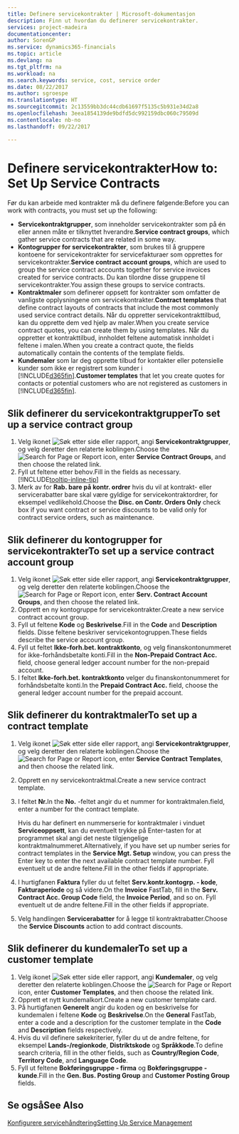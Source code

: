 ```yaml
---
title: Definere servicekontrakter | Microsoft-dokumentasjon
description: Finn ut hvordan du definerer servicekontrakter.
services: project-madeira
documentationcenter: 
author: SorenGP
ms.service: dynamics365-financials
ms.topic: article
ms.devlang: na
ms.tgt_pltfrm: na
ms.workload: na
ms.search.keywords: service, cost, service order
ms.date: 08/22/2017
ms.author: sgroespe
ms.translationtype: HT
ms.sourcegitcommit: 2c13559bb3dc44cdb61697f5135c5b931e34d2a8
ms.openlocfilehash: 3eea1854139de9bdfd5dc992159dbc060c79509d
ms.contentlocale: nb-no
ms.lasthandoff: 09/22/2017

---
```


# <a name="how-to-set-up-service-contracts"></a><span data-ttu-id="2af1d-103">Definere servicekontrakter</span><span class="sxs-lookup"><span data-stu-id="2af1d-103">How to: Set Up Service Contracts</span></span>
<span data-ttu-id="2af1d-104">Før du kan arbeide med kontrakter må du definere følgende:</span><span class="sxs-lookup"><span data-stu-id="2af1d-104">Before you can work with contracts, you must set up the following:</span></span> 

* <span data-ttu-id="2af1d-105">**Servicekontraktgrupper**, som inneholder servicekontrakter som på én eller annen måte er tilknyttet hverandre.</span><span class="sxs-lookup"><span data-stu-id="2af1d-105">**Service contract groups**, which gather service contracts that are related in some way.</span></span>
* <span data-ttu-id="2af1d-106">**Kontogrupper for servicekontrakter**, som brukes til å gruppere kontoene for servicekontrakter for servicefakturaer som opprettes for servicekontrakter.</span><span class="sxs-lookup"><span data-stu-id="2af1d-106">**Service contract account groups**, which are used to group the service contract accounts together for service invoices created for service contracts.</span></span> <span data-ttu-id="2af1d-107">Du kan tilordne disse gruppene til servicekontrakter.</span><span class="sxs-lookup"><span data-stu-id="2af1d-107">You assign these groups to service contracts.</span></span>  
* <span data-ttu-id="2af1d-108">**Kontraktmaler** som definerer oppsett for kontrakter som omfatter de vanligste opplysningene om servicekontrakter.</span><span class="sxs-lookup"><span data-stu-id="2af1d-108">**Contract templates** that define contract layouts of contracts that include the most commonly used service contract details.</span></span> <span data-ttu-id="2af1d-109">Når du oppretter servicekontrakttilbud, kan du opprette dem ved hjelp av maler.</span><span class="sxs-lookup"><span data-stu-id="2af1d-109">When you create service contract quotes, you can create them by using templates.</span></span> <span data-ttu-id="2af1d-110">Når du oppretter et kontrakttilbud, innholdet feltene automatisk innholdet i feltene i malen.</span><span class="sxs-lookup"><span data-stu-id="2af1d-110">When you create a contract quote, the fields automatically contain the contents of the template fields.</span></span>
* <span data-ttu-id="2af1d-111">**Kundemaler** som lar deg opprette tilbud for kontakter eller potensielle kunder som ikke er registrert som kunder i [!INCLUDE[d365fin](includes/d365fin_md.md)].</span><span class="sxs-lookup"><span data-stu-id="2af1d-111">**Customer templates** that let you create quotes for contacts or potential customers who are not registered as customers in [!INCLUDE[d365fin](includes/d365fin_md.md)].</span></span>  

## <a name="to-set-up-a-service-contract-group"></a><span data-ttu-id="2af1d-112">Slik definerer du servicekontraktgrupper</span><span class="sxs-lookup"><span data-stu-id="2af1d-112">To set up a service contract group</span></span>  
1. <span data-ttu-id="2af1d-113">Velg ikonet ![Søk etter side eller rapport](media/ui-search/search_small.png "Ikonet Søk etter side eller rapport"), angi **Servicekontraktgrupper**, og velg deretter den relaterte koblingen.</span><span class="sxs-lookup"><span data-stu-id="2af1d-113">Choose the ![Search for Page or Report](media/ui-search/search_small.png "Search for Page or Report icon") icon, enter **Service Contract Groups**, and then choose the related link.</span></span>  
2. <span data-ttu-id="2af1d-114">Fyll ut feltene etter behov.</span><span class="sxs-lookup"><span data-stu-id="2af1d-114">Fill in the fields as necessary.</span></span> [!INCLUDE[tooltip-inline-tip](includes/tooltip-inline-tip_md.md)]
3. <span data-ttu-id="2af1d-115">Merk av for **Rab. bare på kontr. ordrer** hvis du vil at kontrakt- eller servicerabatter bare skal være gyldige for servicekontraktordrer, for eksempel vedlikehold.</span><span class="sxs-lookup"><span data-stu-id="2af1d-115">Choose the **Disc. on Contr. Orders Only** check box if you want contract or service discounts to be valid only for contract service orders, such as maintenance.</span></span>  

## <a name="to-set-up-a-service-contract-account-group"></a><span data-ttu-id="2af1d-116">Slik definerer du kontogrupper for servicekontrakter</span><span class="sxs-lookup"><span data-stu-id="2af1d-116">To set up a service contract account group</span></span>  
1. <span data-ttu-id="2af1d-117">Velg ikonet ![Søk etter side eller rapport](media/ui-search/search_small.png "Ikonet Søk etter side eller rapport"), angi **Servicekontraktgrupper**, og velg deretter den relaterte koblingen.</span><span class="sxs-lookup"><span data-stu-id="2af1d-117">Choose the ![Search for Page or Report](media/ui-search/search_small.png "Search for Page or Report icon") icon, enter **Serv. Contract Account Groups**, and then choose the related link.</span></span>  
2. <span data-ttu-id="2af1d-118">Opprett en ny kontogruppe for servicekontrakter.</span><span class="sxs-lookup"><span data-stu-id="2af1d-118">Create a new service contract account group.</span></span>   
3. <span data-ttu-id="2af1d-119">Fyll ut feltene **Kode** og **Beskrivelse**.</span><span class="sxs-lookup"><span data-stu-id="2af1d-119">Fill in the **Code** and **Description** fields.</span></span> <span data-ttu-id="2af1d-120">Disse feltene beskriver servicekontogruppen.</span><span class="sxs-lookup"><span data-stu-id="2af1d-120">These fields describe the service account group.</span></span>  
4. <span data-ttu-id="2af1d-121">Fyll ut feltet **Ikke-forh.bet. kontraktkonto**, og velg finanskontonummeret for ikke-forhåndsbetalte konti.</span><span class="sxs-lookup"><span data-stu-id="2af1d-121">Fill in the **Non-Prepaid Contract Acc.** field, choose general ledger account number for the non-prepaid account.</span></span>  
5. <span data-ttu-id="2af1d-122">I feltet **Ikke-forh.bet. kontraktkonto** velger du finanskontonummeret for forhåndsbetalte konti.</span><span class="sxs-lookup"><span data-stu-id="2af1d-122">In the **Prepaid Contract Acc.** field, choose the general ledger account number for the prepaid account.</span></span>  

## <a name="to-set-up-a-contract-template"></a><span data-ttu-id="2af1d-123">Slik definerer du kontraktmaler</span><span class="sxs-lookup"><span data-stu-id="2af1d-123">To set up a contract template</span></span>  
1. <span data-ttu-id="2af1d-124">Velg ikonet ![Søk etter side eller rapport](media/ui-search/search_small.png "Ikonet Søk etter side eller rapport"), angi **Servicekontraktgrupper**, og velg deretter den relaterte koblingen.</span><span class="sxs-lookup"><span data-stu-id="2af1d-124">Choose the ![Search for Page or Report](media/ui-search/search_small.png "Search for Page or Report icon") icon, enter **Service Contract Templates**, and then choose the related link.</span></span>  
2. <span data-ttu-id="2af1d-125">Opprett en ny servicekontraktmal.</span><span class="sxs-lookup"><span data-stu-id="2af1d-125">Create a new service contract template.</span></span>  
3. <span data-ttu-id="2af1d-126">I feltet **Nr.**</span><span class="sxs-lookup"><span data-stu-id="2af1d-126">In the **No.**</span></span> <span data-ttu-id="2af1d-127">-feltet angir du et nummer for kontraktmalen.</span><span class="sxs-lookup"><span data-stu-id="2af1d-127">field, enter a number for the contract template.</span></span>  
  
     <span data-ttu-id="2af1d-128">Hvis du har definert en nummerserie for kontraktmaler i vinduet **Serviceoppsett**, kan du eventuelt trykke på Enter-tasten for at programmet skal angi det neste tilgjengelige kontraktmalnummeret.</span><span class="sxs-lookup"><span data-stu-id="2af1d-128">Alternatively, if you have set up number series for contract templates in the **Service Mgt. Setup** window, you can press the Enter key to enter the next available contract template number.</span></span> <span data-ttu-id="2af1d-129">Fyll eventuelt ut de andre feltene.</span><span class="sxs-lookup"><span data-stu-id="2af1d-129">Fill in the other fields if appropriate.</span></span>  
  
4. <span data-ttu-id="2af1d-130">I hurtigfanen **Faktura** fyller du ut feltet **Serv.kontr.kontogrp. - kode**, **Fakturaperiode** og så videre.</span><span class="sxs-lookup"><span data-stu-id="2af1d-130">On the **Invoice** FastTab, fill in the **Serv. Contract Acc. Group Code** field, the **Invoice Period**, and so on.</span></span> <span data-ttu-id="2af1d-131">Fyll eventuelt ut de andre feltene.</span><span class="sxs-lookup"><span data-stu-id="2af1d-131">Fill in the other fields if appropriate.</span></span>  
5. <span data-ttu-id="2af1d-132">Velg handlingen **Servicerabatter** for å legge til kontraktrabatter.</span><span class="sxs-lookup"><span data-stu-id="2af1d-132">Choose the **Service Discounts** action to add contract discounts.</span></span>  

## <a name="to-set-up-a-customer-template"></a><span data-ttu-id="2af1d-133">Slik definerer du kundemaler</span><span class="sxs-lookup"><span data-stu-id="2af1d-133">To set up a customer template</span></span>  
1. <span data-ttu-id="2af1d-134">Velg ikonet ![Søk etter side eller rapport](media/ui-search/search_small.png "Ikonet Søk etter side eller rapport"), angi **Kundemaler**, og velg deretter den relaterte koblingen.</span><span class="sxs-lookup"><span data-stu-id="2af1d-134">Choose the ![Search for Page or Report](media/ui-search/search_small.png "Search for Page or Report icon") icon, enter **Customer Templates**, and then choose the related link.</span></span>  
2. <span data-ttu-id="2af1d-135">Opprett et nytt kundemalkort.</span><span class="sxs-lookup"><span data-stu-id="2af1d-135">Create a new customer template card.</span></span>  
3. <span data-ttu-id="2af1d-136">På hurtigfanen **Generelt** angir du koden og en beskrivelse for kundemalen i feltene **Kode** og **Beskrivelse**.</span><span class="sxs-lookup"><span data-stu-id="2af1d-136">On the **General** FastTab, enter a code and a description for the customer template in the **Code** and **Description** fields respectively.</span></span> 
4. <span data-ttu-id="2af1d-137">Hvis du vil definere søkekriterier, fyller du ut de andre feltene, for eksempel **Lands-/regionkode**, **Distriktskode** og **Språkkode**.</span><span class="sxs-lookup"><span data-stu-id="2af1d-137">To define search criteria, fill in the other fields, such as **Country/Region Code**, **Territory Code**, and **Language Code**.</span></span>  
5. <span data-ttu-id="2af1d-138">Fyll ut feltene **Bokføringsgruppe - firma** og **Bokføringsgruppe - kunde**.</span><span class="sxs-lookup"><span data-stu-id="2af1d-138">Fill in the **Gen. Bus. Posting Group** and **Customer Posting Group** fields.</span></span>  

## <a name="see-also"></a><span data-ttu-id="2af1d-139">Se også</span><span class="sxs-lookup"><span data-stu-id="2af1d-139">See Also</span></span>
[<span data-ttu-id="2af1d-140">Konfigurere servicehåndtering</span><span class="sxs-lookup"><span data-stu-id="2af1d-140">Setting Up Service Management</span></span>](service-setup-service.md)
